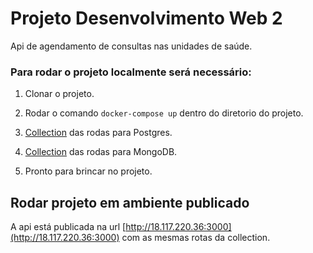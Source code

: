 # Projeto Desenvolvimento Web 2

Api de agendamento de consultas nas unidades de saúde.

### Para rodar o projeto localmente será necessário:

1. Clonar o projeto.

2. Rodar o comando `docker-compose up` dentro do diretorio do projeto.

3. [Collection](https://www.getpostman.com/collections/5369f4115098ab2a3667) das rodas para Postgres.

4. [Collection](https://www.getpostman.com/collections/1e8792168b961dd60adb) das rodas para MongoDB.

4. Pronto para brincar no projeto. 

## Rodar projeto em ambiente publicado

A api está publicada na url [http://18.117.220.36:3000](http://18.117.220.36:3000) com as mesmas rotas da collection.